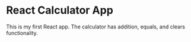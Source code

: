# React Calculator App
This is my first React app. The calculator has addition, equals, and clears functionality.
